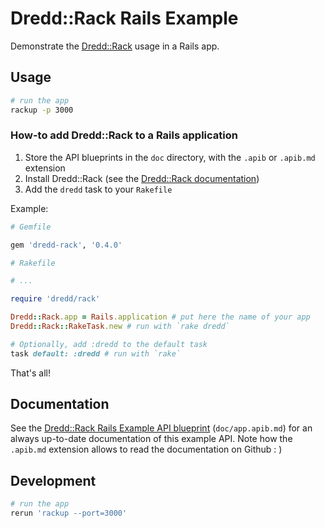 Dredd::Rack Rails Example
=========================

Demonstrate the [Dredd::Rack][dredd-rack] usage in a Rails app.

  [dredd-rack]: https://github.com/gonzalo-bulnes/dredd-rack

Usage
-----

```bash
# run the app
rackup -p 3000
```

### How-to add Dredd::Rack to a Rails application

1. Store the API blueprints in the `doc` directory, with the `.apib` or `.apib.md` extension
1. Install Dredd::Rack (see the [Dredd::Rack documentation][dredd-rack])
1. Add the `dredd` task to your `Rakefile`

Example:

```ruby
# Gemfile

gem 'dredd-rack', '0.4.0'
```

```ruby
# Rakefile

# ...

require 'dredd/rack'

Dredd::Rack.app = Rails.application # put here the name of your app
Dredd::Rack::RakeTask.new # run with `rake dredd`

# Optionally, add :dredd to the default task
task default: :dredd # run with `rake`
```

That's all!

Documentation
-------------

See the [Dredd::Rack Rails Example API blueprint][doc] (`doc/app.apib.md`) for an always up-to-date documentation of this example API. Note how the `.apib.md` extension allows to read the documentation on Github : )

  [doc]: doc/app.apib.md

Development
-----------

```bash
# run the app
rerun 'rackup --port=3000'
```
